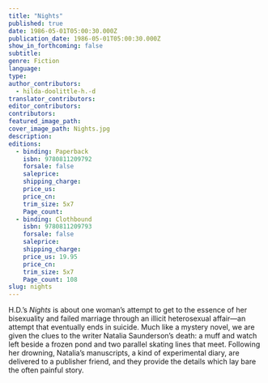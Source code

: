 ```yaml
---
title: "Nights"
published: true
date: 1986-05-01T05:00:30.000Z
publication_date: 1986-05-01T05:00:30.000Z
show_in_forthcoming: false
subtitle:
genre: Fiction
language:
type:
author_contributors:
  - hilda-doolittle-h.-d
translator_contributors:
editor_contributors:
contributors:
featured_image_path:
cover_image_path: Nights.jpg
description:
editions:
  - binding: Paperback
    isbn: 9780811209792
    forsale: false
    saleprice:
    shipping_charge:
    price_us:
    price_cn:
    trim_size: 5x7
    Page_count:
  - binding: Clothbound
    isbn: 9780811209793
    forsale: false
    saleprice:
    shipping_charge:
    price_us: 19.95
    price_cn:
    trim_size: 5x7
    Page_count: 108
slug: nights
---
```


H.D.’s _Nights_ is about one woman’s attempt to get to the essence of her bisexuality and failed marriage through an illicit heterosexual affair––an attempt that eventually ends in suicide. Much like a mystery novel, we are given the clues to the writer Natalia Saunderson’s death: a muff and watch left beside a frozen pond and two parallel skating lines that meet. Following her drowning, Natalia’s manuscripts, a kind of experimental diary, are delivered to a publisher friend, and they provide the details which lay bare the often painful story.

